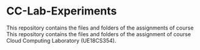 # CC-Lab-Experiments
This repository contains the files and folders of the assignments of course This repository contains the files and folders of the assignment of course Cloud Computing Laboratory (UE18CS354).
